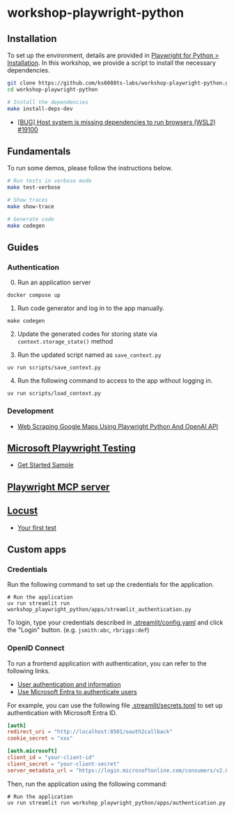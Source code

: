 # workshop-playwright-python

## Installation

To set up the environment, details are provided in [Playwright for Python > Installation](https://playwright.dev/python/docs/intro).
In this workshop, we provide a script to install the necessary dependencies.

```bash
git clone https://github.com/ks6088ts-labs/workshop-playwright-python.git
cd workshop-playwright-python

# Install the dependencies
make install-deps-dev
```

- [[BUG] Host system is missing dependencies to run browsers (WSL2) #19100](https://github.com/microsoft/playwright/issues/19100)

## Fundamentals

To run some demos, please follow the instructions below.

```bash
# Run tests in verbose mode
make test-verbose

# Show traces
make show-trace

# Generate code
make codegen
```

## Guides

### Authentication

0. Run an application server

```shell
docker compose up
```

1. Run code generator and log in to the app manually.

```shell
make codegen
```

2. Update the generated codes for storing state via `context.storage_state()` method

3. Run the updated script named as `save_context.py`

```shell
uv run scripts/save_context.py
```

4. Run the following command to access to the app without logging in.

```shell
uv run scripts/load_context.py
```

### Development

- [Web Scraping Google Maps Using Playwright Python And OpenAI API](https://www.youtube.com/watch?v=6WxaEbkOPKM)

## [Microsoft Playwright Testing](https://learn.microsoft.com/ja-jp/azure/playwright-testing/)

- [Get Started Sample](https://github.com/microsoft/playwright-testing-service/tree/main/samples/get-started)

## [Playwright MCP server](https://github.com/microsoft/playwright-mcp)

## [Locust](https://github.com/locustio/locust)

- [Your first test](https://docs.locust.io/en/stable/quickstart.html)

## Custom apps

### Credentials

Run the following command to set up the credentials for the application.

```shell
# Run the application
uv run streamlit run workshop_playwright_python/apps/streamlit_authentication.py
```

To login, type your credentials described in [.streamlit/config.yaml](../.streamlit/config.yaml) and click the "Login" button. (e.g. `jsmith:abc`, `rbriggs:def`)

### OpenID Connect

To run a frontend application with authentication, you can refer to the following links.

- [User authentication and information](https://docs.streamlit.io/develop/concepts/connections/authentication)
- [Use Microsoft Entra to authenticate users](https://docs.streamlit.io/develop/tutorials/authentication/microsoft)

For example, you can use the following file [.streamlit/secrets.toml](../.streamlit/secrets.toml.example) to set up authentication with Microsoft Entra ID.

```toml
[auth]
redirect_uri = "http://localhost:8501/oauth2callback"
cookie_secret = "xxx"

[auth.microsoft]
client_id = "your-client-id"
client_secret = "your-client-secret"
server_metadata_url = "https://login.microsoftonline.com/consumers/v2.0/.well-known/openid-configuration"
```

Then, run the application using the following command:

```shell
# Run the application
uv run streamlit run workshop_playwright_python/apps/authentication.py
```
